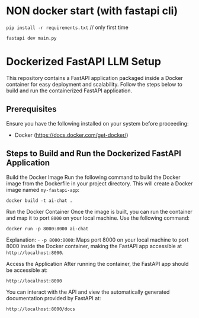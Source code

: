 # NON docker start (with fastapi cli)
`pip install -r requirements.txt`  // only first time

`fastapi dev main.py`

# Dockerized FastAPI LLM Setup

This repository contains a FastAPI application packaged inside a Docker container for easy deployment and scalability. Follow the steps below to build and run the containerized FastAPI application.

## Prerequisites

Ensure you have the following installed on your system before proceeding:

- Docker (https://docs.docker.com/get-docker/)

## Steps to Build and Run the Dockerized FastAPI Application

Build the Docker Image
Run the following command to build the Docker image from the Dockerfile in your project directory. This will create a Docker image named `my-fastapi-app`:

`docker build -t ai-chat .`

Run the Docker Container
Once the image is built, you can run the container and map it to port `8000` on your local machine. Use the following command:

`docker run -p 8000:8000 ai-chat`

Explanation: - `-p 8000:8000`: Maps port 8000 on your local machine to port 8000 inside the Docker container, making the FastAPI app accessible at `http://localhost:8000`.

Access the Application
After running the container, the FastAPI app should be accessible at:

`http://localhost:8000`

You can interact with the API and view the automatically generated documentation provided by FastAPI at:

`http://localhost:8000/docs`
